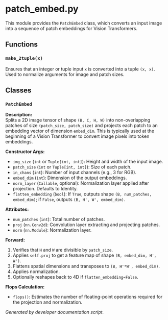 # patch_embed.py

This module provides the `PatchEmbed` class, which converts an input image into a sequence of patch embeddings for Vision Transformers.

## Functions

### `make_2tuple(x)`

Ensures that an integer or tuple input `x` is converted into a tuple `(x, x)`. Used to normalize arguments for image and patch sizes.

## Classes

### `PatchEmbed`

**Description:**  
Splits a 2D image tensor of shape `(B, C, H, W)` into non-overlapping patches of size `(patch_size, patch_size)` and projects each patch to an embedding vector of dimension `embed_dim`. This is typically used at the beginning of a Vision Transformer to convert image pixels into token embeddings.

**Constructor Args:**
- `img_size` (`int` or `Tuple[int, int]`): Height and width of the input image.
- `patch_size` (`int` or `Tuple[int, int]`): Size of each patch.
- `in_chans` (`int`): Number of input channels (e.g., 3 for RGB).
- `embed_dim` (`int`): Dimension of the output embeddings.
- `norm_layer` (`Callable`, optional): Normalization layer applied after projection. Defaults to Identity.
- `flatten_embedding` (`bool`): If `True`, outputs shape `(B, num_patches, embed_dim)`; if `False`, outputs `(B, H', W', embed_dim)`.

**Attributes:**
- `num_patches` (`int`): Total number of patches.
- `proj` (`nn.Conv2d`): Convolution layer extracting and projecting patches.
- `norm` (`nn.Module`): Normalization layer.

**Forward:**
1. Verifies that `H` and `W` are divisible by `patch_size`.
2. Applies `self.proj` to get a feature map of shape `(B, embed_dim, H', W')`.
3. Flattens spatial dimensions and transposes to `(B, H'*W', embed_dim)`.
4. Applies normalization.
5. Optionally reshapes back to 4D if `flatten_embedding=False`.

**Flops Calculation:**
- `flops()`: Estimates the number of floating-point operations required for the projection and normalization.

*Generated by developer documentation script.*